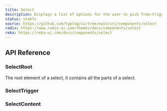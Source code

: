 ```yaml
---
title: Select
description: Displays a list of options for the user to pick from—triggered by a button.
status: stable
source: https://github.com/typlog/ui/tree/main/src/components/select
radix: https://www.radix-ui.com/themes/docs/components/select
reka: https://reka-ui.com/docs/components/select
---
```


<Example name="select/Overview.vue" />

## API Reference

### SelectRoot

The root element of a select, it contains all the parts of a select.

<PropsTable name="SelectRoot" />

### SelectTrigger

<PropsTable name="SelectTrigger" />

### SelectContent

<PropsTable name="SelectContent" />
